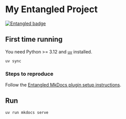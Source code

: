 # My Entangled Project
[![Entangled badge](https://img.shields.io/badge/entangled-Use%20the%20source!-%2300aeff)](https://entangled.github.io/)

## First time running
You need Python >= 3.12 and [`uv`](https://docs.astral.sh/uv/) installed.

```shell
uv sync
```

### Steps to reproduce

Follow the [Entangled MkDocs plugin setup instructions](https://entangled.github.io/mkdocs-plugin/setup/).

## Run

```
uv run mkdocs serve
```
